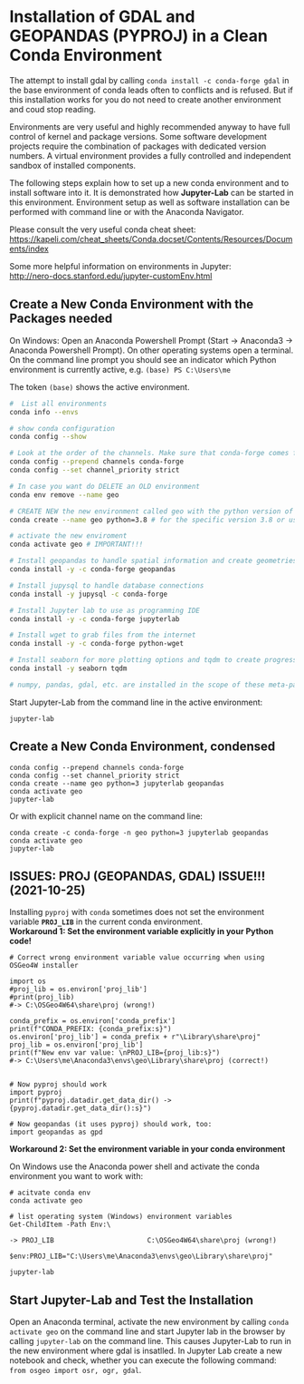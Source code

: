 # Installation of GDAL and GEOPANDAS (PYPROJ) in a Clean Conda Environment

The attempt to install gdal by calling `conda install -c conda-forge gdal` in the base environment of conda leads often to conflicts and is refused. But if this installation works for you do not need to create another environment and coud stop reading.

Environments are very useful and highly recommended anyway to have full control of kernel and package versions. Some software development projects require the combination of packages with dedicated version numbers. A virtual environment provides a fully controlled and independent sandbox of installed components.

The following steps explain how to set up a new conda environment and to install software into it. It is demonstrated how **Jupyter-Lab** can be started in this environment. Environment setup as well as software installation can be performed with command line or with the Anaconda Navigator.

Please consult the very useful conda cheat sheet:<br>
https://kapeli.com/cheat_sheets/Conda.docset/Contents/Resources/Documents/index

Some more helpful information on environments in Jupyter:<br>
http://nero-docs.stanford.edu/jupyter-customEnv.html

## Create a New Conda Environment with the Packages needed

On Windows: Open an Anaconda Powershell Prompt (Start -> Anaconda3 -> Anaconda Powershell Prompt). On other operating systems open a terminal. On the command line prompt you should see an indicator which Python environment is currently active, e.g. `(base) PS C:\Users\me`

The token `(base)` shows the active environment.

```bash
#  List all environments
conda info --envs

# show conda configuration
conda config --show

# Look at the order of the channels. Make sure that conda-forge comes first. Change channel priority from flexible to strict. 
conda config --prepend channels conda-forge
conda config --set channel_priority strict

# In case you want do DELETE an OLD environment
conda env remove --name geo

# CREATE NEW the new environment called geo with the python version of your choice 
conda create --name geo python=3.8 # for the specific version 3.8 or use python=3 for the latest version

# activate the new enviroment
conda activate geo # IMPORTANT!!!

# Install geopandas to handle spatial information and create geometries
conda install -y -c conda-forge geopandas

# Install jupysql to handle database connections
conda install -y jupysql -c conda-forge

# Install Jupyter lab to use as programming IDE
conda install -y -c conda-forge jupyterlab

# Install wget to grab files from the internet
conda install -y -c conda-forge python-wget

# Install seaborn for more plotting options and tqdm to create progress bars
conda install -y seaborn tqdm

# numpy, pandas, gdal, etc. are installed in the scope of these meta-packages 
```

Start Jupyter-Lab from the command line in the active environment:
```
jupyter-lab
```


## Create a New Conda Environment, condensed

```
conda config --prepend channels conda-forge
conda config --set channel_priority strict
conda create --name geo python=3 jupyterlab geopandas
conda activate geo
jupyter-lab
```
Or with explicit channel name on the command line:

```
conda create -c conda-forge -n geo python=3 jupyterlab geopandas
conda activate geo
jupyter-lab
```


## ISSUES: PROJ (GEOPANDAS, GDAL) ISSUE!!! (2021-10-25)

Installing `pyproj` with `conda` sometimes does not set the environment variable **`PROJ_LIB`** in the current conda environment. <br>
**Workaround 1: Set the environment variable explicitly in your Python code!**

```
# Correct wrong environment variable value occurring when using OSGeo4W installer

import os
#proj_lib = os.environ['proj_lib']
#print(proj_lib)
#-> C:\OSGeo4W64\share\proj (wrong!)

conda_prefix = os.environ['conda_prefix']
print(f"CONDA_PREFIX: {conda_prefix:s}")
os.environ['proj_lib'] = conda_prefix + r"\Library\share\proj"
proj_lib = os.environ['proj_lib']
print(f"New env var value: \nPROJ_LIB={proj_lib:s}")
#-> C:\Users\me\Anaconda3\envs\geo\Library\share\proj (correct!)


# Now pyproj should work
import pyproj
print(f"pyproj.datadir.get_data_dir() -> {pyproj.datadir.get_data_dir():s}") 

# Now geopandas (it uses pyproj) should work, too:
import geopandas as gpd
```


**Workaround 2: Set the environment variable in your conda environment**

On Windows use the Anaconda power shell and activate the conda environment you want to work with:

```
# acitvate conda env
conda activate geo

# list operating system (Windows) environment variables 
Get-ChildItem -Path Env:\

-> PROJ_LIB                       C:\OSGeo4W64\share\proj (wrong!)

$env:PROJ_LIB="C:\Users\me\Anaconda3\envs\geo\Library\share\proj"

jupyter-lab
```





## Start Jupyter-Lab and Test the Installation ##

Open an Anaconda terminal, activate the new environment by calling `conda activate geo` on the command line and start Jupyter lab in the browser by calling `jupyter-lab` on the command line. This causes Jupyter-Lab to run in the new environment where gdal is insatlled. In Jupyter Lab create a new notebook and check, whether you can execute the following command: <br>`from osgeo import osr, ogr, gdal`.
